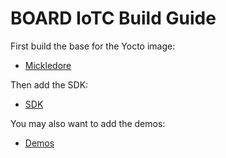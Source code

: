# BOARD IoTC Build Guide

First build the base for the Yocto image:
- [Mickledore](./mickledore/msc-sm2s-imx8plus_IoTC_mickledore.md)

Then add the SDK:
- [SDK](../IoTC-SDK/README.md)

You may also want to add the demos:
- [Demos](../Demos/README.md)
